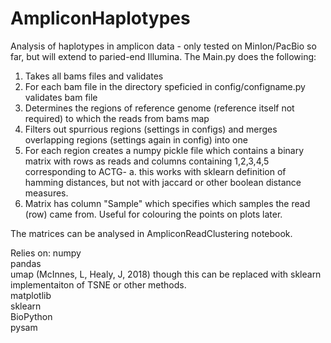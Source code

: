 # AmpliconHaplotypes
Analysis of haplotypes in amplicon data - only tested on MinIon/PacBio so far, but will extend to paried-end Illumina.
The Main.py does the following:
1. Takes all bams files and validates
2. For each bam file in the directory speficied in config/configname.py validates bam file
3. Determines the regions of reference genome (reference itself not required) to which the reads from bams map
4. Filters out spurrious regions (settings in configs) and merges overlapping regions (settings again in config) into one
5. For each region creates a numpy pickle file which contains a binary matrix with rows as reads and columns containing 1,2,3,4,5 corresponding to ACTG- 
  a. this works with sklearn definition of hamming distances, but not with jaccard or other boolean distance measures.
6. Matrix has column "Sample" which specifies which samples the read (row) came from. Useful for colouring the points on plots later.

The matrices can be analysed in AmpliconReadClustering notebook. 

Relies on:
numpy  
pandas  
umap (McInnes, L, Healy, J, 2018) though this can be replaced with sklearn implementaiton of TSNE or other methods.  
matplotlib  
sklearn  
BioPython  
pysam  
